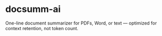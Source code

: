 # docsumm-ai
One-line document summarizer for PDFs, Word, or text — optimized for context retention, not token count.
